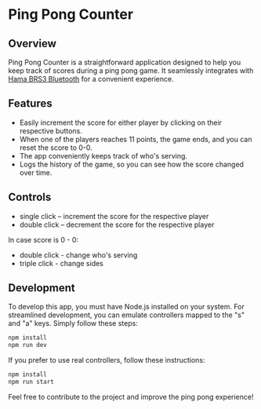 # Ping Pong Counter

## Overview

Ping Pong Counter is a straightforward application designed to help you keep track of scores during a ping pong game. It seamlessly integrates with [Hama BRS3 Bluetooth](https://www.alza.cz/hama-brs3-bluetooth-d6190011.htm) for a convenient experience.

## Features

- Easily increment the score for either player by clicking on their respective buttons.
- When one of the players reaches 11 points, the game ends, and you can reset the score to 0-0.
- The app conveniently keeps track of who's serving.
- Logs the history of the game, so you can see how the score changed over time.

## Controls

- single click – increment the score for the respective player
- double click – decrement the score for the respective player

In case score is 0 - 0:

- double click - change who's serving
- triple click - change sides

## Development

To develop this app, you must have Node.js installed on your system. For streamlined development, you can emulate controllers mapped to the "s" and "a" keys. Simply follow these steps:

```bash
npm install
npm run dev
```

If you prefer to use real controllers, follow these instructions:

```bash
npm install
npm run start
```

Feel free to contribute to the project and improve the ping pong experience!
